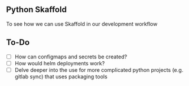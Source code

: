 ## Python Skaffold

To see how we can use Skaffold in our development workflow

## To-Do
- [ ] How can configmaps and secrets be created?
- [ ] How would helm deployments work?
- [ ] Delve deeper into the use for more complicated python projects (e.g. gitlab sync) that uses packaging tools